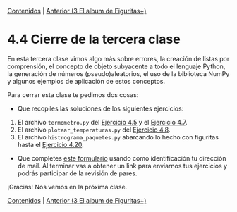 [Contenidos](../Contenidos.md) \| [Anterior (3 El album de Figuritas+)](03_Figuritas.md)

# 4.4 Cierre de la tercera clase

En esta tercera clase vimos algo más sobre errores, la creación de listas por comprensión, el concepto de objeto subyacente a todo el lenguaje Python, la generación de números (pseudo)aleatorios, el uso de la biblioteca NumPy y algunos ejemplos de aplicación de estos conceptos.

Para cerrar esta clase te pedimos dos cosas:
* Que recopiles las soluciones de los siguientes ejercicios:
 1. El archivo `termometro.py` del [Ejercicio 4.5](../04_Aleatoriedad/01_Random.md#ejercicio-45-gaussiana) y el [Ejercicio 4.7](../04_Aleatoriedad/02_NumPy_Arrays.md#ejercicio-47-guardar-temperaturas).
 2. El archivo `plotear_temperaturas.py` del [Ejercicio 4.8](../04_Aleatoriedad/02_NumPy_Arrays.md#ejercicio-48-empezando-a-plotear).
 3. El archivo `histrograma_paquetes.py` abarcando lo hecho con figuritas hasta el [Ejercicio 4.20](../04_Aleatoriedad/03_Figuritas.md#ejercicio-420-plotear-el-histograma).
* Que completes [este formulario](https://docs.google.com/forms/d/LINK) usando como identificación tu dirección de mail.  Al terminar vas a obtener un link para enviarnos tus ejercicios y podrás participar de la revisión de pares.

¡Gracias! Nos vemos en la próxima clase.

[Contenidos](../Contenidos.md) \| [Anterior (3 El album de Figuritas+)](03_Figuritas.md)

